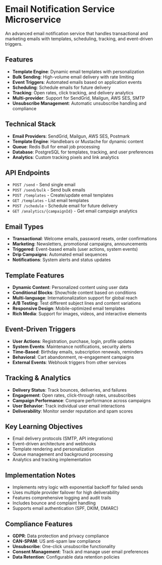# Email Notification Service Microservice

An advanced email notification service that handles transactional and marketing emails with templates, scheduling, tracking, and event-driven triggers.

## Features

- **Template Engine**: Dynamic email templates with personalization
- **Bulk Sending**: High-volume email delivery with rate limiting
- **Event Triggers**: Automated emails based on application events
- **Scheduling**: Schedule emails for future delivery
- **Tracking**: Open rates, click tracking, and delivery analytics
- **Multi-provider**: Support for SendGrid, Mailgun, AWS SES, SMTP
- **Unsubscribe Management**: Automatic unsubscribe handling and compliance

## Technical Stack

- **Email Providers**: SendGrid, Mailgun, AWS SES, Postmark
- **Template Engine**: Handlebars or Mustache for dynamic content
- **Queue**: Redis Bull for email job processing
- **Database**: PostgreSQL for templates, tracking, and user preferences
- **Analytics**: Custom tracking pixels and link analytics

## API Endpoints

- `POST /send` - Send single email
- `POST /send/bulk` - Send bulk emails
- `POST /templates` - Create/update email templates
- `GET /templates` - List email templates
- `POST /schedule` - Schedule email for future delivery
- `GET /analytics/{campaignId}` - Get email campaign analytics

## Email Types

- **Transactional**: Welcome emails, password resets, order confirmations
- **Marketing**: Newsletters, promotional campaigns, announcements
- **Triggered**: Event-based emails (user actions, system events)
- **Drip Campaigns**: Automated email sequences
- **Notifications**: System alerts and status updates

## Template Features

- **Dynamic Content**: Personalized content using user data
- **Conditional Blocks**: Show/hide content based on conditions
- **Multi-language**: Internationalization support for global reach
- **A/B Testing**: Test different subject lines and content variations
- **Responsive Design**: Mobile-optimized email templates
- **Rich Media**: Support for images, videos, and interactive elements

## Event-Driven Triggers

- **User Actions**: Registration, purchase, login, profile updates
- **System Events**: Maintenance notifications, security alerts
- **Time-Based**: Birthday emails, subscription renewals, reminders
- **Behavioral**: Cart abandonment, re-engagement campaigns
- **External Events**: Webhook triggers from other services

## Tracking & Analytics

- **Delivery Status**: Track bounces, deliveries, and failures
- **Engagement**: Open rates, click-through rates, unsubscribes
- **Campaign Performance**: Compare performance across campaigns
- **User Behavior**: Track individual user email interactions
- **Deliverability**: Monitor sender reputation and spam scores

## Key Learning Objectives

- Email delivery protocols (SMTP, API integrations)
- Event-driven architecture and webhooks
- Template rendering and personalization
- Queue management and background processing
- Analytics and tracking implementation

## Implementation Notes

- Implements retry logic with exponential backoff for failed sends
- Uses multiple provider failover for high deliverability
- Features comprehensive logging and audit trails
- Includes bounce and complaint handling
- Supports email authentication (SPF, DKIM, DMARC)

## Compliance Features

- **GDPR**: Data protection and privacy compliance
- **CAN-SPAM**: US anti-spam law compliance
- **Unsubscribe**: One-click unsubscribe functionality
- **Consent Management**: Track and manage user email preferences
- **Data Retention**: Configurable data retention policies 
